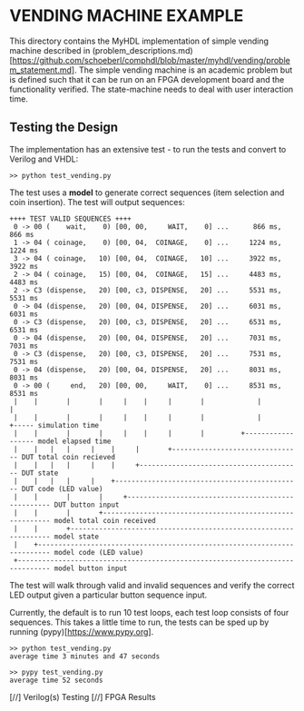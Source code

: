 
VENDING MACHINE EXAMPLE
=======================
This directory contains the MyHDL implementation of simple 
vending machine described in 
(problem_descriptions.md)[https://github.com/schoeberl/comphdl/blob/master/myhdl/vending/problem_statement.md].
The simple vending machine is an academic problem but is 
defined such that it can be run on an FPGA development 
board and the functionality verified.  The state-machine
needs to deal with user interaction time.

Testing the Design
------------------
The implementation has an extensive test - to run the 
tests and convert to Verilog and VHDL:

    >> python test_vending.py

The test uses a **model** to generate correct sequences
(item selection and coin insertion).  The test will output
sequences:

    ++++ TEST VALID SEQUENCES ++++
     0 -> 00 (    wait,    0) [00, 00,     WAIT,    0] ...      866 ms,      866 ms
     1 -> 04 ( coinage,    0) [00, 04,  COINAGE,    0] ...     1224 ms,     1224 ms
     3 -> 04 ( coinage,   10) [00, 04,  COINAGE,   10] ...     3922 ms,     3922 ms
     2 -> 04 ( coinage,   15) [00, 04,  COINAGE,   15] ...     4483 ms,     4483 ms
     2 -> C3 (dispense,   20) [00, c3, DISPENSE,   20] ...     5531 ms,     5531 ms
     0 -> 04 (dispense,   20) [00, 04, DISPENSE,   20] ...     6031 ms,     6031 ms
     0 -> C3 (dispense,   20) [00, c3, DISPENSE,   20] ...     6531 ms,     6531 ms
     0 -> 04 (dispense,   20) [00, 04, DISPENSE,   20] ...     7031 ms,     7031 ms
     0 -> C3 (dispense,   20) [00, c3, DISPENSE,   20] ...     7531 ms,     7531 ms
     0 -> 04 (dispense,   20) [00, 04, DISPENSE,   20] ...     8031 ms,     8031 ms
     0 -> 00 (     end,   20) [00, 00,     WAIT,    0] ...     8531 ms,     8531 ms
     |    |       |       |     |    |     |       |             |            |
     |    |       |       |     |    |     |       |             |            +----- simulation time
     |    |       | 	  |     |    |	   |	   |     	 +------------------ model elapsed time
     |	  |	  |	  |     |    |	   |	   +-------------------------------- DUT total coin recieved
     |	  |	  |	  |     |    |	   +---------------------------------------- DUT state
     |	  |	  |	  |     |    +---------------------------------------------- DUT code (LED value)
     |    |       |       |     +--------------------------------------------------- DUT button input
     |    |       |       +--------------------------------------------------------- model total coin received
     |    |       +----------------------------------------------------------------- model state
     |    +------------------------------------------------------------------------- model code (LED value)
     +------------------------------------------------------------------------------ model button input 


The test will walk through valid and invalid sequences
and verify the correct LED output given a particular 
button sequence input.

Currently, the default is to run 10 test loops, each 
test loop consists of four sequences.  This takes a 
little time to run, the tests can be sped up by running
(pypy)[https://www.pypy.org].

    >> python test_vending.py
    average time 3 minutes and 47 seconds

    >> pypy test_vending.py
    average time 52 seconds

[//] Verilog(s) Testing
[//] FPGA Results